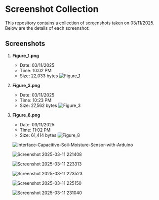# Screenshot Collection

This repository contains a collection of screenshots taken on 03/11/2025. Below are the details of each screenshot:

## Screenshots

1. **Figure_1.png**
   - Date: 03/11/2025
   - Time: 10:02 PM
   - Size: 22,033 bytes
   ![Figure_1](./Figure_1.png)

2. **Figure_3.png**
   - Date: 03/11/2025
   - Time: 10:23 PM
   - Size: 27,562 bytes
   ![Figure_3](./Figure_3.png)

3. **Figure_8.png**
   - Date: 03/11/2025
   - Time: 11:02 PM
   - Size: 61,414 bytes
   ![Figure_8](./Figure_8.png)


   ![Interface-Capacitive-Soil-Moisture-Sensor-with-Arduino](./Interface-Capacitive-Soil-Moisture-Sensor-with-Arduino.jpg)

   ![Screenshot 2025-03-11 221408](./Screenshot%202025-03-11%20221408.png)


   ![Screenshot 2025-03-11 223313](./Screenshot%202025-03-11%20223313.png)


   ![Screenshot 2025-03-11 223523](./Screenshot%202025-03-11%20223523.png)


   ![Screenshot 2025-03-11 225150](./Screenshot%202025-03-11%20225150.png)


   ![Screenshot 2025-03-11 231040](./Screenshot%202025-03-11%20231040.png)

